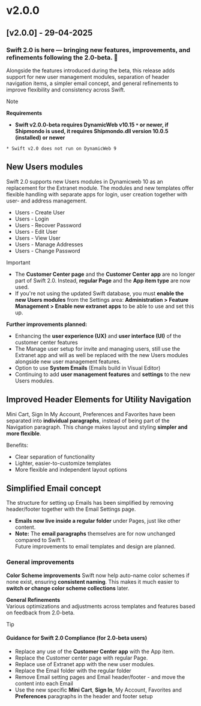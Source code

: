 # v2.0.0

## [v2.0.0] - 29-04-2025

### **Swift 2.0 is here — bringing new features, improvements, and refinements following the 2.0-beta.** 🎉

Alongside the features introduced during the beta, this release adds support for new user management modules, separation of header navigation items, a simpler email concept, and general refinements to improve flexibility and consistency across Swift.
> [!NOTE]
> **Requirements**
>
> * **Swift v2.0.0-beta requires DynamicWeb v10.15 `*` or newer, if Shipmondo is used, it requires Shipmondo.dll version 10.0.5 (installed) or newer**
>

`* Swift v2.0 does not run on DynamicWeb 9`

## New Users modules

Swift 2.0 supports new Users modules in Dynamicweb 10 as an replacement for the Extranet module.
The modules and new templates offer flexible handling with separate apps for login, user creation together with user- and address management.

* Users - Create User
* Users - Login
* Users - Recover Password
* Users - Edit User
* Users - View User
* Users - Manage Addresses
* Users - Change Password

> [!IMPORTANT]
>
> * The **Customer Center page** and the **Customer Center app** are no longer part of Swift 2.0. Instead, **regular Page** and the **App item type** are now used.
> * If you're not using the updated Swift database, you must **enable the new Users modules** from the Settings area:  **Administration > Feature Management > Enable new extranet apps** to be able to use and set this up.
>
> **Further improvements planned:**
>
> * Enhancing the **user experience (UX)** and **user interface (UI)** of the customer center features
> * The Manage user setup for invite and managing users, still use the Extranet app and will as well be replaced with the new Users modules alongside new user management features.
> * Option to use **System Emails** (Emails build in Visual Editor)
> * Continuing to add **user management features** and **settings** to the new Users modules.
>

## Improved Header Elements for Utility Navigation

Mini Cart, Sign In My Account, Preferences and Favorites have been separated into **individual paragraphs**, instead of being part of the Navigation paragraph. This change makes layout and styling **simpler and more flexible**.

Benefits:

* Clear separation of functionality
* Lighter, easier-to-customize templates
* More flexible and independent layout options

## Simplified Email concept

The structure for setting up Emails has been simplified by removing header/footer together with the Email Settings page.

* **Emails now live inside a regular folder** under Pages, just like other content.
* **Note:** The **email paragraphs** themselves are for now unchanged compared to Swift 1.  
    Future improvements to email templates and design are planned.

### General improvements

**Color Scheme improvements**
Swift now help auto-name color schemes if none exist, ensuring **consistent naming**.
This makes it much easier to **switch or change color scheme collections** later.

**General Refinements**  
Various optimizations and adjustments across templates and features based on feedback from 2.0-beta.

> [!TIP]
>
> #### Guidance for Swift 2.0 Compliance (for 2.0-beta users)
>
> * Replace any use of the **Customer Center app** with the App item.
> * Replace the Customer center page with regular Page.
> * Replace use of Extranet app with the new user modules.
> * Replace the Email folder with the regular folder
> * Remove Email setting pages and Email header/footer - and move the content into each Email
> * Use the new specific **Mini Cart**, **Sign In**, My Account, Favorites and **Preferences** paragraphs in the header and footer setup
>

